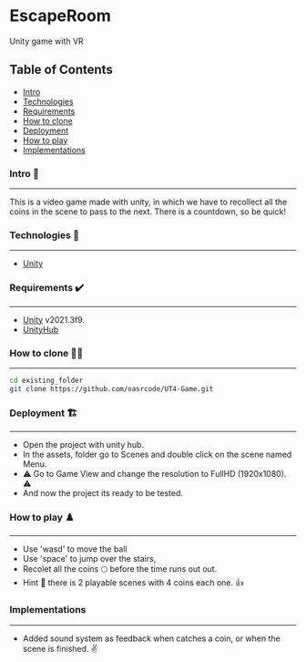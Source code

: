 # EscapeRoom
 Unity game with VR

## Table of Contents 
 - [Intro](#intro)
 - [Technologies](#technologies)
 - [Requirements](#requirements)
 - [How to clone](#how-to-clone)
 - [Deployment](#deployment)
 - [How to play](#how-to-play)
 - [Implementations](#implementations)


### Intro 📖
***
This is a video game made with unity, in which we have to recollect all the coins in the scene to pass to the next. There is a countdown, so be quick!

### Technologies 🎯
***
* [Unity](https://unity.com/es)


### Requirements ✔️
***
- [Unity](https://unity.com/es) v2021.3f9.
- [UnityHub](https://unity.com/download)

### How to clone 👨‍🏫
***
```bash
cd existing_folder
git clone https://github.com/oasrcode/UT4-Game.git
```
### Deployment 🏗️
***
* Open the project with unity hub.
* In the assets, folder go to Scenes and double click on the scene named Menu.
* :warning: Go to Game View and change the resolution to FullHD (1920x1080). :warning:
* And now the project its ready to be tested.

### How to play ♟️
***
* Use 'wasd' to move the ball
* Use 'space' to jump over the stairs,
* Recolet all the coins 🌕 before the time runs out out.
* Hint 👀 there is 2 playable scenes with 4 coins each one. 👍

### Implementations
***
* Added sound system as feedback when catches a coin, or when the scene is finished. :v:
